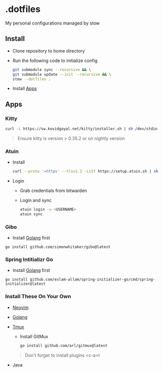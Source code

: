 # .dotfiles

My personal configurations managed by stow

## Install

- Clone repository to home directory
- Run the following code to initialize config

  ```bash
  git submodule sync --recursive && \
  git submodule update --init --recursive && \
  stow --dotfiles .
  ```

- Install [Apps](#apps)

## Apps

### Kitty

```bash
curl -L https://sw.kovidgoyal.net/kitty/installer.sh | sh /dev/stdin
```

> Ensure kitty is version > 0.35.2 or on nightly version

### Atuin

- Install

  ```bash
  curl --proto '=https' --tlsv1.2 -LsSf https://setup.atuin.sh | sh
  ```

- Login

  - Grab credentials from bitwarden
  - Login and sync

    ```bash
    atuin login -u <USERNAME>
    atuin sync
    ```

### Gibo

- Install [Golang](#install-these-on-your-own) first

```base
go install github.com/simonwhitaker/gibo@latest
```

### Spring Intitializr Go

- Install [Golang](#install-these-on-your-own) first

```base
go install github.com/eslam-allam/spring-initializer-go/cmd/spring-initializer@latest
```

### Install These On Your Own

- [Neovim](https://github.com/neovim/neovim)
- [Golang](https://go.dev/)
- [Tmux](https://github.com/tmux/tmux)

  - Install GitMux

    ```bash
    go install github.com/arl/gitmux@latest
    ```

  > Don't forget to install plugins \<c-a>I

- Java
